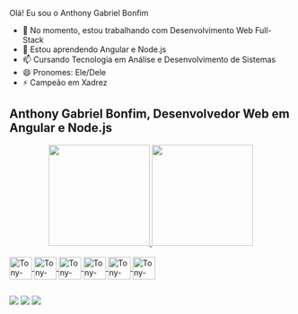 Olá! Eu sou o Anthony Gabriel Bonfim

- 🔭 No momento, estou trabalhando com Desenvolvimento Web Full-Stack
- 🌱 Estou aprendendo Angular e Node.js
- 📫 Cursando Tecnologia em Análise e Desenvolvimento de Sistemas
- 😄 Pronomes: Ele/Dele
- ⚡ Campeão em Xadrez 


## Anthony Gabriel Bonfim, Desenvolvedor Web em Angular e Node.js

<div align="center">
  <a href="https://github.com/AnthonyGabriel2025">
  <img height="180em" src="https://github-readme-stats.vercel.app/api?username=AnthonyGabriel2025&show_icons=true&theme=dracula&include_all_commits=true&count_private=true"/>
  <img height="180em" src="https://github-readme-stats.vercel.app/api/top-langs/?username=AnthonyGabriel2025&layout=compact&langs_count=7&theme=dracula"/>
</div>

<div style="display: inline_block"><br>
  <img align="center" alt="Tony-html" height="40" width="40" src= "https://img.icons8.com/color/48/000000/html-5--v1.png"/>
  <img align="center" alt="Tony-Css" height="40" width="40" src= "https://img.icons8.com/color/48/000000/css3.png"/>
  <img align="center" alt="Tony-Javascript" height="40" width="40" src="https://img.icons8.com/color/48/000000/javascript--v1.png"/>
  <img align="center" alt="Tony-typescript" height="40" width="40" src="https://img.icons8.com/color/48/000000/typescript.png"/>
  <img align="center" alt="Tony-Angular" height="40" width="40" src="https://img.icons8.com/color/48/000000/angularjs.png"/>
  <img align="center" alt="Tony-Node" height="40" width="40" src="https://img.icons8.com/fluency/48/000000/node-js.png"/>

  ##
 
<div> 
 
 <a href="https://discord.gg/wagxzStdcR" target="_blank"><img src="https://img.shields.io/badge/Discord-7289DA?style=for-the-badge&logo=discord&logoColor=white" target="_blank"></a> 
  <a href = "mailto:anthonygabriel2025@hotmail.com"><img src="https://img.shields.io/badge/-Gmail-%23333?style=for-the-badge&logo=gmail&logoColor=white" target="_blank"></a>
  <a href="https://https://www.linkedin.com/in/anthony-gabriel-044469243/" target="_blank"><img src="https://img.shields.io/badge/-LinkedIn-%230077B5?style=for-the-badge&logo=linkedin&logoColor=white" target="_blank"></a> 
  
</div>

